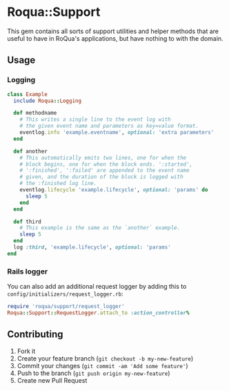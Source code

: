 # Roqua::Support

This gem contains all sorts of support utilities and helper methods that are
useful to have in RoQua's applications, but have nothing to with the domain.

## Usage

### Logging

```ruby
class Example
  include Roqua::Logging

  def methodname
    # This writes a single line to the event log with
    # the given event name and parameters as key=value format.
    eventlog.info 'example.eventname', optional: 'extra parameters'
  end

  def another
    # This automatically emits two lines, one for when the
    # block begins, one for when the block ends. ':started',
    # ':finished', ':failed' are appended to the event name
    # given, and the duration of the block is logged with
    # the :finished log line.
    eventlog.lifecycle 'example.lifecycle', optional: 'params' do
      sleep 5
    end
  end

  def third
    # This example is the same as the `another` example.
    sleep 5
  end
  log :third, 'example.lifecycle', optional: 'params'
end
```

### Rails logger

You can also add an additional request logger by adding this to `config/initializers/request_logger.rb`:

```ruby
require 'roqua/support/request_logger'
Roqua::Support::RequestLogger.attach_to :action_controller%
```

## Contributing

1. Fork it
2. Create your feature branch (`git checkout -b my-new-feature`)
3. Commit your changes (`git commit -am 'Add some feature'`)
4. Push to the branch (`git push origin my-new-feature`)
5. Create new Pull Request
